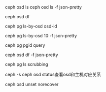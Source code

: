 ceph osd ls
ceph osd ls -f json-pretty

ceph osd df

ceph pg ls-by-osd osd-id

ceph pg ls-by-osd 10 -f json-pretty

ceph pg pgid query

ceph osd df -f json-pretty

ceph pg ls scrubbing

ceph -s
ceph osd status查看osd和主机对应关系

ceph osd unset norecover